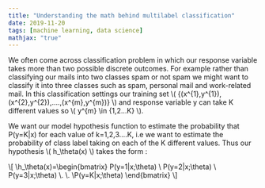 ```yaml
---
title: "Understanding the math behind multilabel classification"
date: 2019-11-20
tags: [machine learning, data science]
mathjax: "true"
---
```


We often come across classification problem in which our response variable takes more than two possible discrete outcomes. For example rather than classifying our mails into two classes spam or not spam we might want to classify it into three classes such as spam, personal mail and work-related mail.
In this classification settings our training set \\( {(x^{1},y^{1}),(x^{2},y^{2}),....,(x^{m},y^{m})} \\) and response variable y can take K different values so \\( y^{m} \in {1,2...K} \\).

We want our model hypothesis function to estimate the probability that P(y=K|x) for each value of k=1,2,3....K, i.e we want to estimate the probability of class label taking on each of the K different values. Thus our hypothesis \\( h_\theta(x) \\) takes the form :

\\[ \h_\theta(x)=\begin{bmatrix} P(y=1|x;\theta)
\\ P(y=2|x;\theta)
\\ P(y=3|x;\theta)
\\.
\\.
\\P(y=K|x;\theta)
\end{bmatrix} \\]
